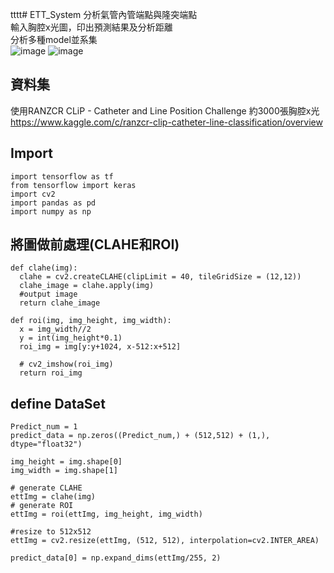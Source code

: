 tttt# ETT_System
分析氣管內管端點與隆突端點  
輸入胸腔x光圖，印出預測結果及分析距離  
分析多種model並系集  
![image](https://user-images.githubusercontent.com/80948966/210208686-d547c19f-90df-47ca-a337-e6cac4e45780.png)
![image](https://user-images.githubusercontent.com/80948966/210208695-f31d1dbd-ef13-43cc-92a3-07394662fe06.png)

## 資料集
使用RANZCR CLiP - Catheter and Line Position Challenge 約3000張胸腔x光  
https://www.kaggle.com/c/ranzcr-clip-catheter-line-classification/overview  

## Import  
```
import tensorflow as tf 
from tensorflow import keras
import cv2
import pandas as pd
import numpy as np
```
## 將圖做前處理(CLAHE和ROI)
```
def clahe(img):
  clahe = cv2.createCLAHE(clipLimit = 40, tileGridSize = (12,12))
  clahe_image = clahe.apply(img)
  #output image
  return clahe_image
```
```
def roi(img, img_height, img_width):
  x = img_width//2
  y = int(img_height*0.1)
  roi_img = img[y:y+1024, x-512:x+512]

  # cv2_imshow(roi_img)
  return roi_img
```

## define DataSet
```
Predict_num = 1
predict_data = np.zeros((Predict_num,) + (512,512) + (1,), dtype="float32")

img_height = img.shape[0]
img_width = img.shape[1]

# generate CLAHE
ettImg = clahe(img)
# generate ROI
ettImg = roi(ettImg, img_height, img_width)

#resize to 512x512
ettImg = cv2.resize(ettImg, (512, 512), interpolation=cv2.INTER_AREA)

predict_data[0] = np.expand_dims(ettImg/255, 2)

```
